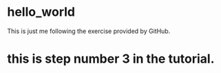# hello_world
This is just me following the exercise provided by GitHub.
# this is step number 3 in the tutorial.
